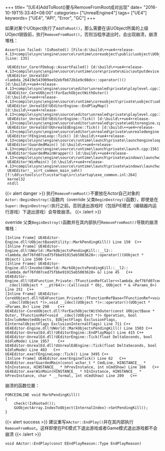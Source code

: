+++
title= "[UE4]AddToRoot()要与RemoveFromRoot成对出现"
date= "2016-10-19T15:33:40+08:00"
categories= ["UnrealEngine4"]
tags= ["UE4"]
keywords= ["UE4", "API", "Error", "GC"]
+++

如果对某个UObject执行了`AddToRoot()`，那么需要在该UObject所属的上级UOject销毁前，执行`RemoveFromRoot()`，否则当程序退出时，会出现崩溃，崩溃堆栈：

    Assertion failed: !IsRooted() [File:d:\build\++ue4+release-4.13+compile\sync\engine\source\runtime\coreuobject\public\uobject\UObjectBaseUtility.h] [Line: 135] 
     
     UE4Editor_Core!FDebug::AssertFailed() [d:\build\++ue4+release-4.13+compile\sync\engine\source\runtime\core\private\misc\outputdevice.cpp:421]
     UE4Editor_UnrealEd!<lambda_26419e543909ee92ebfb672b1e9c08dc>::operator()() [d:\build\++ue4+release-4.13+compile\sync\engine\source\editor\unrealed\private\playlevel.cpp:384]
     UE4Editor_CoreUObject!ForEachObjectWithOuter() [d:\build\++ue4+release-4.13+compile\sync\engine\source\runtime\coreuobject\private\uobject\uobjecthash.cpp:678]
     UE4Editor_UnrealEd!UEditorEngine::EndPlayMap() [d:\build\++ue4+release-4.13+compile\sync\engine\source\editor\unrealed\private\playlevel.cpp:380]
     UE4Editor_UnrealEd!UEditorEngine::Tick() [d:\build\++ue4+release-4.13+compile\sync\engine\source\editor\unrealed\private\editorengine.cpp:1653]
     UE4Editor_UnrealEd!UUnrealEdEngine::Tick() [d:\build\++ue4+release-4.13+compile\sync\engine\source\editor\unrealed\private\unrealedengine.cpp:371]
     UE4Editor!FEngineLoop::Tick() [d:\build\++ue4+release-4.13+compile\sync\engine\source\runtime\launch\private\launchengineloop.cpp:2834]
     UE4Editor!GuardedMain() [d:\build\++ue4+release-4.13+compile\sync\engine\source\runtime\launch\private\launch.cpp:156]
     UE4Editor!GuardedMainWrapper() [d:\build\++ue4+release-4.13+compile\sync\engine\source\runtime\launch\private\windows\launchwindows.cpp:126]
     UE4Editor!WinMain() [d:\build\++ue4+release-4.13+compile\sync\engine\source\runtime\launch\private\windows\launchwindows.cpp:202]
     UE4Editor!__scrt_common_main_seh() [f:\dd\vctools\crt\vcstartup\src\startup\exe_common.inl:264]
     kernel32
     ntdll

{{< alert danger >}}
执行`RemoveFromRoot()`不要放在Actor自己对象的`Actor::BeginDestroy()`函数内（override 父类`BeginDestroy()`函数），即使是在`Super::BeginDestroy()`执行之前。否则退出游戏时（包括PIE模式（编辑器内运行游戏）下退出游戏）会导致崩溃。
{{< /alert >}}

override 父类`BeginDestroy()`函数并在其内部执行`RemoveFromRoot()`导致的崩溃堆栈：

    [Inline Frame] UE4Editor-Engine.dll!UObjectBaseUtility::MarkPendingKill() Line 150	C++
 	[Inline Frame] UE4Editor-Engine.dll!UWorld::MarkObjectsPendingKill::__l2::<lambda_def76fd07ced75fbbe91915eb5003628>::operator()(UObject * Object) Line 1500	C++
 	[Inline Frame] UE4Editor-Engine.dll!Invoke(UWorld::MarkObjectsPendingKill::__l2::<lambda_def76fd07ced75fbbe91915eb5003628> &) Line 45	C++
 	UE4Editor-Engine.dll!UE4Function_Private::TFunctionRefCaller<<lambda_def76fd07ced75fbbe91915eb5003628>,void __cdecl(UObject * __ptr64)>::Call(void * Obj, UObject * & <Params_0>) Line 251	C++
 	[Inline Frame] UE4Editor-CoreUObject.dll!UE4Function_Private::TFunctionRefBase<TFunctionRef<void __cdecl(UObject *)>,void __cdecl(UObject *)>::operator()(UObject * <Params_0>) Line 290	C++
 	UE4Editor-CoreUObject.dll!ForEachObjectWithOuter(const UObjectBase * Outer, TFunctionRef<void __cdecl(UObject *)> Operation, bool bIncludeNestedObjects, EObjectFlags ExclusionFlags, EInternalObjectFlags ExclusionInternalFlags) Line 711	C++
 	UE4Editor-Engine.dll!UWorld::MarkObjectsPendingKill() Line 1503	C++
 	UE4Editor-UnrealEd.dll!UEditorEngine::EndPlayMap() Line 415	C++
 	UE4Editor-UnrealEd.dll!UEditorEngine::Tick(float DeltaSeconds, bool bIdleMode) Line 1957	C++
 	UE4Editor-UnrealEd.dll!UUnrealEdEngine::Tick(float DeltaSeconds, bool bIdleMode) Line 403	C++
 	UE4Editor.exe!FEngineLoop::Tick() Line 3495	C++
 	[Inline Frame] UE4Editor.exe!EngineTick() Line 62	C++
 	UE4Editor.exe!GuardedMain(const wchar_t * CmdLine, HINSTANCE__ * hInInstance, HINSTANCE__ * hPrevInstance, int nCmdShow) Line 166	C++
 	UE4Editor.exe!WinMain(HINSTANCE__ * hInInstance, HINSTANCE__ * hPrevInstance, char * __formal, int nCmdShow) Line 209	C++

崩溃的函数位置：

    FORCEINLINE void MarkPendingKill()
	{
		check(!IsRooted());
		GUObjectArray.IndexToObject(InternalIndex)->SetPendingKill();
	}

    
{{< alert success >}}
建议重写`AActor::EndPlay()`并在其内部执行`RemoveFromRoot`。这样即使在PIE模式下退出游戏或者Game模式退出游戏都不会崩溃
{{< /alert >}}
    
    void AActor::EndPlay(const EEndPlayReason::Type EndPlayReason)
    